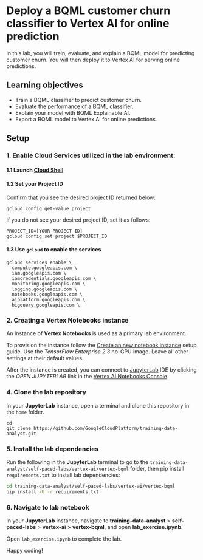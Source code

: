 # Deploy a BQML customer churn classifier to Vertex AI for online prediction

In this lab, you will train, evaluate, and explain a BQML model for predicting customer churn. You will then deploy it to Vertex AI for serving online predictions.

## Learning objectives

* Train a BQML classifier to predict customer churn.
* Evaluate the performance of a BQML classifier.
* Explain your model with BQML Explainable AI.
* Export a BQML model to Vertex AI for online predictions.

## Setup

### 1. Enable Cloud Services utilized in the lab environment:

#### 1.1 Launch [Cloud Shell](https://cloud.google.com/shell/docs/launching-cloud-shell)

#### 1.2 Set your Project ID

Confirm that you see the desired project ID returned below:
```
gcloud config get-value project
```

If you do not see your desired project ID, set it as follows:
```
PROJECT_ID=[YOUR PROJECT ID]
gcloud config set project $PROJECT_ID
```

#### 1.3 Use `gcloud` to enable the services

```
gcloud services enable \
  compute.googleapis.com \
  iam.googleapis.com \
  iamcredentials.googleapis.com \
  monitoring.googleapis.com \
  logging.googleapis.com \
  notebooks.googleapis.com \
  aiplatform.googleapis.com \
  bigquery.googleapis.com \
```

### 2. Creating a Vertex Notebooks instance

An instance of **Vertex Notebooks** is used as a primary lab environment.

To provision the instance follow the [Create an new notebook instance](https://cloud.google.com/vertex-ai/docs/general/notebooks) setup guide. Use the *TensorFlow Enterprise 2.3* no-GPU image. Leave all other settings at their default values.

After the instance is created, you can connect to [JupyterLab](https://jupyter.org/) IDE by clicking the *OPEN JUPYTERLAB* link in the [Vertex AI Notebooks Console](https://console.cloud.google.com/vertex-ai/notebooks/instances).


### 4. Clone the lab repository

In your **JupyterLab** instance, open a terminal and clone this repository in the `home` folder.
```
cd
git clone https://github.com/GoogleCloudPlatform/training-data-analyst.git
```

### 5. Install the lab dependencies

Run the following in the **JupyterLab** terminal to go to the `training-data-analyst/self-paced-labs/vertex-ai/vertex-bqml` folder, then pip install `requirements.txt` to install lab dependencies:

```bash
cd training-data-analyst/self-paced-labs/vertex-ai/vertex-bqml
pip install -U -r requirements.txt
```

### 6. Navigate to lab notebook

In your **JupyterLab** instance, navigate to __training-data-analyst__ > __self-paced-labs__ > __vertex-ai__ > __vertex-bqml__, and open __lab_exercise.ipynb__.

Open `lab_exercise.ipynb` to complete the lab. 

Happy coding!